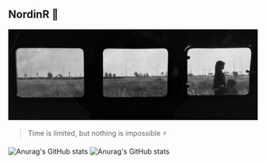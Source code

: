## NordinR 📖


![](assets/20240404_144639_banner.png)

> Time is limited, but nothing is impossible ⚡️

![Anurag's GitHub stats](https://github-readme-stats.vercel.app/api?username=nordinr&show_icons=true&theme=radical) ![Anurag's GitHub stats](https://github-readme-stats.vercel.app/api?username=nordinr&show_icons=true&theme=transparent)
